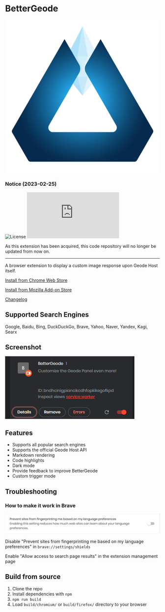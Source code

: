 # BetterGeode 
![Discord](screenshots/geode.png?raw=true)
### Notice (2023-02-25)
![License](https://img.shields.io/github/license/wong2/chatgpt-google-extension)
![GitHub Workflow Status](https://img.shields.io/github/actions/workflow/status/leonm-cloud/BetterGeode/bettergeode.js)

As this extension has been acquired, this code repository will no longer be updated from now on.

---

A browser extension to display a custom image response upon Geode Host itself.

[Install from Chrome Web Store](https://geode.host)

[Install from Mozilla Add-on Store](https://geode.host)

[Changelog](https://geode.host)

## Supported Search Engines

Google, Baidu, Bing, DuckDuckGo, Brave, Yahoo, Naver, Yandex, Kagi, Searx

## Screenshot

![Screenshot](screenshots/extension.png?raw=true)

## Features

- Supports all popular search engines
- Supports the official Geode Host API
- Markdown rendering
- Code highlights
- Dark mode
- Provide feedback to improve BetterGeode
- Custom trigger mode

## Troubleshooting

### How to make it work in Brave

![Screenshot](screenshots/brave.png?raw=true)

Disable "Prevent sites from fingerprinting me based on my language preferences" in `brave://settings/shields`

Enable "Allow access to search page results" in the extension management page

## Build from source

1. Clone the repo
2. Install dependencies with `npm`
3. `npm run build`
4. Load `build/chromium/` or `build/firefox/` directory to your browser

